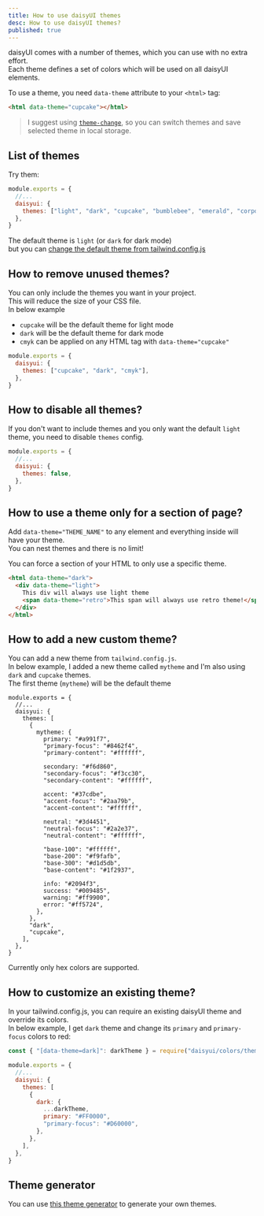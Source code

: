 ```yaml
---
title: How to use daisyUI themes
desc: How to use daisyUI themes?
published: true
---
```


<script>
  import ThemeChange from "@components/ThemeChange.svelte"
</script>

daisyUI comes with a number of themes, which you can use with no extra effort.  
Each theme defines a set of colors which will be used on all daisyUI elements.

To use a theme, you need `data-theme` attribute to your `<html>` tag:

```html
<html data-theme="cupcake"></html>
```

> I suggest using [`theme-change`](https://github.com/saadeghi/theme-change), so you can switch themes and save selected theme in local storage.

## List of themes

Try them: <ThemeChange dropdownClasses="not-prose" btnClasses="btn-sm inline-flex gap-2" contentClasses="mt-10 border border-base-content border-opacity-5" />

```js
module.exports = {
  //...
  daisyui: {
    themes: ["light", "dark", "cupcake", "bumblebee", "emerald", "corporate", "synthwave", "retro", "cyberpunk", "valentine", "halloween", "garden", "forest", "aqua", "lofi", "pastel", "fantasy", "wireframe", "black", "luxury", "dracula", "cmyk"],
  },
}
```

The default theme is `light` (or `dark` for dark mode)  
but you can [change the default theme from tailwind.config.js](https://daisyui.com/docs/config)

## How to remove unused themes?

You can only include the themes you want in your project.  
This will reduce the size of your CSS file.  
In below example

- `cupcake` will be the default theme for light mode
- `dark` will be the default theme for dark mode
- `cmyk` can be applied on any HTML tag with `data-theme="cupcake"`

```js
module.exports = {
  daisyui: {
    themes: ["cupcake", "dark", "cmyk"],
  },
}
```

## How to disable all themes?

If you don't want to include themes and you only want the default `light` theme, you need to disable `themes` config.

```js
module.exports = {
  //...
  daisyui: {
    themes: false,
  },
}
```

## How to use a theme only for a section of page?

Add `data-theme="THEME_NAME"` to any element and everything inside will have your theme.  
You can nest themes and there is no limit!

You can force a section of your HTML to only use a specific theme.

```html
<html data-theme="dark">
  <div data-theme="light">
    This div will always use light theme
    <span data-theme="retro">This span will always use retro theme!</span>
  </div>
</html>
```

## How to add a new custom theme?

You can add a new theme from `tailwind.config.js`.  
In below example, I added a new theme called `mytheme` and I'm also using `dark` and `cupcake` themes.  
The first theme (`mytheme`) will be the default theme

```json5
module.exports = {
  //...
  daisyui: {
    themes: [
      {
        mytheme: {
          primary: "#a991f7",
          "primary-focus": "#8462f4",
          "primary-content": "#ffffff",

          secondary: "#f6d860",
          "secondary-focus": "#f3cc30",
          "secondary-content": "#ffffff",

          accent: "#37cdbe",
          "accent-focus": "#2aa79b",
          "accent-content": "#ffffff",

          neutral: "#3d4451",
          "neutral-focus": "#2a2e37",
          "neutral-content": "#ffffff",

          "base-100": "#ffffff",
          "base-200": "#f9fafb",
          "base-300": "#d1d5db",
          "base-content": "#1f2937",

          info: "#2094f3",
          success: "#009485",
          warning: "#ff9900",
          error: "#ff5724",
        },
      },
      "dark",
      "cupcake",
    ],
  },
}
```

<div class="alert alert-info max-w-3xl">Currently only hex colors are supported.</div>

## How to customize an existing theme?

In your tailwind.config.js, you can require an existing daisyUI theme and override its colors.  
In below example, I get `dark` theme and change its `primary` and `primary-focus` colors to red:

```js
const { "[data-theme=dark]": darkTheme } = require("daisyui/colors/themes")

module.exports = {
  //...
  daisyui: {
    themes: [
      {
        dark: {
          ...darkTheme,
          primary: "#FF0000",
          "primary-focus": "#D60000",
        },
      },
    ],
  },
}
```

## Theme generator

You can use [this theme generator](https://themes.ionevolve.com/) to generate your own themes.
